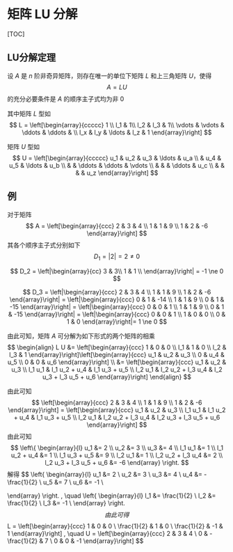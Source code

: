 # 矩阵 LU 分解

[TOC]

## LU分解定理

设 $A$ 是 $n$ 阶非奇异矩阵，则存在唯一的单位下矩阵 $L$ 和上三角矩阵 $U$，使得
$$
A = L U
$$
的充分必要条件是 $A$ 的顺序主子式均为非 $0$

其中矩阵 $L$ 型如
$$
L = \left[\begin{array}{ccccc}
1 \\
l_1 & 1\\
l_2 & l_3 & 1\\
\vdots & \vdots & \ddots & \ddots & \\
l_x & l_y & \ldots & l_z & 1
\end{array}\right]
$$


矩阵 $U$ 型如
$$
U = \left[\begin{array}{ccccc}
u_1 & u_2 & u_3 & \ldots & u_a \\
& u_4 & u_5 & \ldots & u_b \\
& & \ddots & \ddots & \vdots \\
&  & & \ddots & u_c \\
& & & & u_z
\end{array}\right]
$$

## 例

对于矩阵
$$
A = \left[\begin{array}{ccc}
2 & 3 & 4 \\
1 & 1 & 9 \\
1 & 2 & -6
\end{array}\right]
$$
其各个顺序主子式分别如下
$$
D_1 = \left|2\right| = 2\ne 0
$$

$$
D_2 = \left|\begin{array}{cc}
3 & 3\\
1 & 1 \\
\end{array}\right| = -1 \ne 0
$$

$$
D_3 = \left|\begin{array}{ccc}
2 & 3 & 4 \\
1 & 1 & 9 \\
1 & 2 & -6
\end{array}\right| 
= \left|\begin{array}{ccc}
0 & 1 & -14 \\
1 & 1 & 9 \\
0 & 1 & -15
\end{array}\right|
= \left|\begin{array}{ccc}
0 & 0 & 1 \\
1 & 1 & 9 \\
0 & 1 & -15
\end{array}\right|
= \left|\begin{array}{ccc}
0 & 0 & 1 \\
1 & 0 & 0 \\
0 & 1 & 0
\end{array}\right|= 1 \ne 0
$$

由此可知，矩阵 $A$ 可分解为如下形式的两个矩阵的相乘
$$
\begin{align}
L U &= \left[\begin{array}{ccc}
1 & 0 & 0 \\
l_1 & 1 & 0 \\
l_2 & l_3 & 1
\end{array}\right]\left[\begin{array}{ccc}
u_1 & u_2 & u_3 \\
0 & u_4 & u_5 \\
0 & 0 & u_6
\end{array}\right] \\
&= \left[\begin{array}{ccc}
u_1 & u_2 & u_3 \\
l_1 u_1 & l_1 u_2 + u_4 & l_1 u_3 + u_5 \\
l_2 u_1 & l_2 u_2 + l_3 u_4 & l_2 u_3 + l_3 u_5 + u_6
\end{array}\right]
\end{align}
$$


由此可知
$$
\left[\begin{array}{ccc}
2 & 3 & 4 \\
1 & 1 & 9 \\
1 & 2 & -6
\end{array}\right] = \left[\begin{array}{ccc}
u_1 & u_2 & u_3 \\
l_1 u_1 & l_1 u_2 + u_4 & l_1 u_3 + u_5 \\
l_2 u_1 & l_2 u_2 + l_3 u_4 & l_2 u_3 + l_3 u_5 + u_6
\end{array}\right]
$$
由此可知
$$
\left\{
  \begin{array}{l}
    u_1 &= 2 \\
    u_2 &= 3 \\
    u_3 &= 4 \\
    l_1 u_1 &= 1 \\
    l_1 u_2 + u_4 &= 1 \\
    l_1 u_3 + u_5 &= 9 \\
    l_2 u_1 &= 1 \\
    l_2 u_2 + l_3 u_4 &= 2 \\
    l_2 u_3 + l_3 u_5 + u_6 &= -6
  \end{array}
\right.
$$
解得
$$
\left\{
  \begin{array}{l}
    u_1 &= 2 \\
    u_2 &= 3 \\
    u_3 &= 4 \\
    u_4 &= -\frac{1}{2} \\
    u_5 &= 7 \\
    u_6 &= -1 \\

  \end{array}
\right.
, \quad
\left\{
  \begin{array}{l}
    l_1 &= \frac{1}{2} \\
    l_2 &= \frac{1}{2} \\
    l_3 &= -1 \\
  \end{array}
\right.
$$
由此可得
$$
L = \left[\begin{array}{ccc}
1 & 0 & 0 \\
\frac{1}{2} & 1 & 0 \\
\frac{1}{2} & -1 & 1
\end{array}\right]
, \quad
U = \left[\begin{array}{ccc}
2 & 3 & 4 \\
0 & -\frac{1}{2} & 7 \\
0 & 0 & -1
\end{array}\right]
$$
